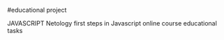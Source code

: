 #educational project

JAVASCRIPT Netology first steps in Javascript online course educational tasks
